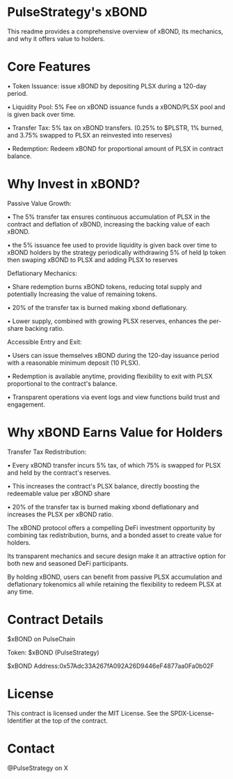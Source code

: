 # PulseStrategy's xBOND
 
This readme provides a comprehensive overview of xBOND, its mechanics, and why it offers value to holders.



# Core Features

• Token Issuance: issue xBOND by depositing PLSX during a 120-day period.

• Liquidity Pool: 5% Fee on xBOND issuance funds a xBOND/PLSX pool and is given back over time.

• Transfer Tax: 5% tax on xBOND transfers. (0.25% to $PLSTR, 1% burned, and 3.75% swapped to PLSX an reinvested into reserves)

• Redemption: Redeem xBOND for proportional amount of PLSX in contract balance.




# Why Invest in xBOND?



Passive Value Growth:

• The 5% transfer tax ensures continuous accumulation of PLSX in the contract and deflation of xBOND, increasing the backing value of each xBOND.

• the 5% issuance fee used to provide liquidity is given back over time to xBOND holders by the strategy periodically withdrawing 5% of held lp token then swaping xBOND to PLSX and adding PLSX to reserves 


Deflationary Mechanics:

• Share redemption burns xBOND tokens, reducing total supply and potentially Increasing the value of remaining tokens.

• 20% of the transfer tax is burned making xbond deflationary.

• Lower supply, combined with growing PLSX reserves, enhances the per-share backing ratio.



Accessible Entry and Exit:

• Users can issue themselves xBOND during the 120-day issuance period with a reasonable minimum deposit (10 PLSX).

• Redemption is available anytime,
providing flexibility to exit with PLSX proportional to the contract's balance.

• Transparent operations via event logs and view functions build trust and engagement.




# Why xBOND Earns Value for Holders



Transfer Tax Redistribution:

• Every xBOND transfer incurs 5% tax, of which 75% is swapped for PLSX and held by the contract's reserves.

• This increases the contract's PLSX balance, directly boosting the redeemable value per xBOND share

• 20% of the transfer tax is burned making xbond deflationary and increases the PLSX per xBOND ratio.




The xBOND protocol offers a compelling DeFi investment opportunity by combining tax redistribution, burns, and a bonded asset to create value for holders. 

Its transparent mechanics and secure design make it an attractive option for both new and seasoned DeFi participants.

By holding xBOND, users can benefit from passive PLSX accumulation and deflationary tokenomics all while retaining the flexibility to redeem PLSX at any time.


# Contract Details

$xBOND on PulseChain 

Token: $xBOND (PulseStrategy)

$xBOND Address:0x57Adc33A267fA092A26D9446eF4877aa0Fa0b02F



# License
This contract is licensed under the MIT License. See the SPDX-License-Identifier at the top of the contract.


# Contact
@PulseStrategy on X
